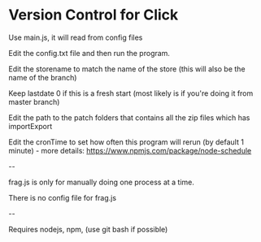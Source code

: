 # Version Control for Click

Use main.js, it will read from config files

Edit the config.txt file and then run the program.

Edit the storename to match the name of the store (this will also be the name of the branch)

Keep lastdate 0 if this is a fresh start (most likely is if you're doing it from master branch)

Edit the path to the patch folders that contains all the zip files which has importExport

Edit the cronTime to set how often this program will rerun (by default 1 minute) - more details: https://www.npmjs.com/package/node-schedule

--

frag.js is only for manually doing one process at a time.

There is no config file for frag.js

--

Requires nodejs, npm, (use git bash if possible)
